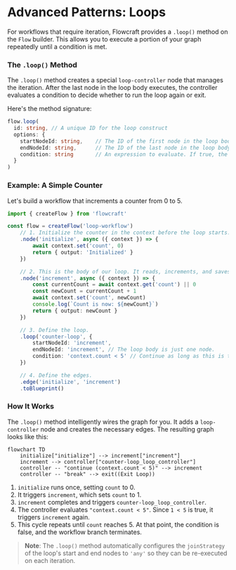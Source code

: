 # Advanced Patterns: Loops

For workflows that require iteration, Flowcraft provides a `.loop()` method on the `Flow` builder. This allows you to execute a portion of your graph repeatedly until a condition is met.

### The `.loop()` Method

The `.loop()` method creates a special `loop-controller` node that manages the iteration. After the last node in the loop body executes, the controller evaluates a condition to decide whether to run the loop again or exit.

Here's the method signature:
```typescript
flow.loop(
  id: string, // A unique ID for the loop construct
  options: {
	startNodeId: string,	// The ID of the first node in the loop body
	endNodeId: string,		// The ID of the last node in the loop body
	condition: string		// An expression to evaluate. If true, the loop continues.
  }
)
```

### Example: A Simple Counter

Let's build a workflow that increments a counter from 0 to 5.

```typescript
import { createFlow } from 'flowcraft'

const flow = createFlow('loop-workflow')
	// 1. Initialize the counter in the context before the loop starts.
	.node('initialize', async ({ context }) => {
		await context.set('count', 0)
		return { output: 'Initialized' }
	})

	// 2. This is the body of our loop. It reads, increments, and saves the counter.
	.node('increment', async ({ context }) => {
		const currentCount = await context.get('count') || 0
		const newCount = currentCount + 1
		await context.set('count', newCount)
		console.log(`Count is now: ${newCount}`)
		return { output: newCount }
	})

	// 3. Define the loop.
	.loop('counter-loop', {
		startNodeId: 'increment',
		endNodeId: 'increment', // The loop body is just one node.
		condition: 'context.count < 5' // Continue as long as this is true.
	})

	// 4. Define the edges.
	.edge('initialize', 'increment')
	.toBlueprint()
```

### How It Works

The `.loop()` method intelligently wires the graph for you. It adds a `loop-controller` node and creates the necessary edges. The resulting graph looks like this:

```mermaid
flowchart TD
	initialize["initialize"] --> increment["increment"]
	increment --> controller["counter-loop_loop_controller"]
	controller -- "continue (context.count < 5)" --> increment
	controller -- "break" --> exit((Exit Loop))
```

1.  `initialize` runs once, setting `count` to 0.
2.  It triggers `increment`, which sets `count` to 1.
3.  `increment` completes and triggers `counter-loop_loop_controller`.
4.  The controller evaluates `"context.count < 5"`. Since `1 < 5` is true, it triggers `increment` again.
5.  This cycle repeats until `count` reaches 5. At that point, the condition is false, and the workflow branch terminates.

> **Note**: The `.loop()` method automatically configures the `joinStrategy` of the loop's start and end nodes to `'any'` so they can be re-executed on each iteration.
